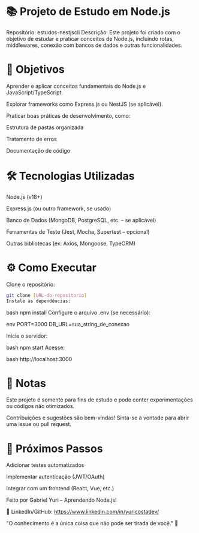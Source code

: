 # 📚 Projeto de Estudo em Node.js
Repositório: estudos-nestjscli
Descrição: Este projeto foi criado com o objetivo de estudar e praticar conceitos de Node.js, incluindo rotas, middlewares, conexão com bancos de dados e outras funcionalidades.

# 🚀 Objetivos
Aprender e aplicar conceitos fundamentais do Node.js e JavaScript/TypeScript.

Explorar frameworks como Express.js ou NestJS (se aplicável).

Praticar boas práticas de desenvolvimento, como:

Estrutura de pastas organizada

Tratamento de erros

Documentação de código

# 🛠️ Tecnologias Utilizadas
Node.js (v18+)

Express.js (ou outro framework, se usado)

Banco de Dados (MongoDB, PostgreSQL, etc. – se aplicável)

Ferramentas de Teste (Jest, Mocha, Supertest – opcional)

Outras bibliotecas (ex: Axios, Mongoose, TypeORM)


# ⚙️ Como Executar
Clone o repositório:

```bash
git clone [URL-do-repositorio]
Instale as dependências:
```

bash
npm install
Configure o arquivo .env (se necessário):

env
PORT=3000
DB_URL=sua_string_de_conexao

Inicie o servidor:

bash
npm start
Acesse:

bash
http://localhost:3000

# 📝 Notas
Este projeto é somente para fins de estudo e pode conter experimentações ou códigos não otimizados.

Contribuições e sugestões são bem-vindas! Sinta-se à vontade para abrir uma issue ou pull request.

# 📌 Próximos Passos
Adicionar testes automatizados

Implementar autenticação (JWT/OAuth)

Integrar com um frontend (React, Vue, etc.)

Feito por Gabriel Yuri – Aprendendo Node.js!

🔗 LinkedIn/GitHub: https://www.linkedin.com/in/yuricostadev/

"O conhecimento é a única coisa que não pode ser tirada de você." 🚀

